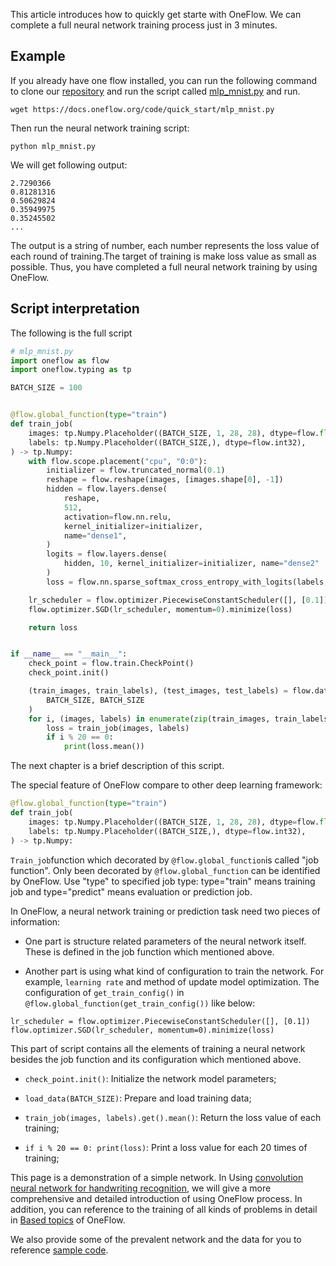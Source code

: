 This article introduces how to quickly get starte with OneFlow. We can complete a full neural network training process just in 3 minutes.

## Example
If you already have one flow installed, you can run the following command to clone our [repository](https://github.com/Oneflow-Inc/oneflow-documentation.git) and run the script called [mlp_mnist.py](https://github.com/Oneflow-Inc/oneflow-documentation/blob/master/docs/code/quick_start/mlp_mnist.py) and run.

```shell
wget https://docs.oneflow.org/code/quick_start/mlp_mnist.py 

```

Then run the neural network training script:
```shell
python mlp_mnist.py
```

We will get following output:
```
2.7290366
0.81281316
0.50629824
0.35949975
0.35245502
...
```

The output is a string of number, each number represents the loss value of each round of training.The target of training is make loss value as small as possible. Thus, you have completed a full neural network training by using OneFlow.

## Script interpretation
The following is the full script
```python
# mlp_mnist.py
import oneflow as flow
import oneflow.typing as tp

BATCH_SIZE = 100


@flow.global_function(type="train")
def train_job(
    images: tp.Numpy.Placeholder((BATCH_SIZE, 1, 28, 28), dtype=flow.float),
    labels: tp.Numpy.Placeholder((BATCH_SIZE,), dtype=flow.int32),
) -> tp.Numpy:
    with flow.scope.placement("cpu", "0:0"):
        initializer = flow.truncated_normal(0.1)
        reshape = flow.reshape(images, [images.shape[0], -1])
        hidden = flow.layers.dense(
            reshape,
            512,
            activation=flow.nn.relu,
            kernel_initializer=initializer,
            name="dense1",
        )
        logits = flow.layers.dense(
            hidden, 10, kernel_initializer=initializer, name="dense2"
        )
        loss = flow.nn.sparse_softmax_cross_entropy_with_logits(labels, logits)

    lr_scheduler = flow.optimizer.PiecewiseConstantScheduler([], [0.1])
    flow.optimizer.SGD(lr_scheduler, momentum=0).minimize(loss)

    return loss


if __name__ == "__main__":
    check_point = flow.train.CheckPoint()
    check_point.init()

    (train_images, train_labels), (test_images, test_labels) = flow.data.load_mnist(
        BATCH_SIZE, BATCH_SIZE
    )
    for i, (images, labels) in enumerate(zip(train_images, train_labels)):
        loss = train_job(images, labels)
        if i % 20 == 0:
            print(loss.mean())
```

The next chapter is a brief description of this script.

The special feature of OneFlow compare to other deep learning framework:
```python
@flow.global_function(type="train")
def train_job(
    images: tp.Numpy.Placeholder((BATCH_SIZE, 1, 28, 28), dtype=flow.float),
    labels: tp.Numpy.Placeholder((BATCH_SIZE,), dtype=flow.int32),
) -> tp.Numpy:
```
`Train_job`function which decorated by `@flow.global_function`is called "job function". Only been decorated by `@flow.global_function` can be identified by OneFlow. Use "type" to specified job type: type="train" means training job and type="predict" means evaluation or prediction job.

In OneFlow, a neural network training or prediction task need two pieces of information:

* One part is structure related parameters of the neural network itself. These is defined in the job function which mentioned above.

* Another part is using what kind of configuration to train the network. For example, `learning rate` and method of update model optimization. The configuration of `get_train_config()` in `@flow.global_function(get_train_config())` like below:

`lr_scheduler = flow.optimizer.PiecewiseConstantScheduler([], [0.1])`
  `flow.optimizer.SGD(lr_scheduler, momentum=0).minimize(loss)`

This part of script contains all the elements of training a neural network besides the job function and its configuration which mentioned above.

- `check_point.init()`: Initialize the network model parameters;

- `load_data(BATCH_SIZE)`: Prepare and load training data;

- `train_job(images, labels).get().mean()`: Return the loss value of each training;

- `if i % 20 == 0: print(loss)`: Print a loss value for each 20 times of training;




This page is a demonstration of a simple network. In Using [convolution neural network for handwriting recognition](lenet_mnist.md), we will give a more comprehensive and detailed introduction of using OneFlow process. In addition, you can reference to the training of all kinds of problems in detail in [Based topics](../basics_topics/data_input.md) of OneFlow.


We also provide some of the prevalent network and the data for you to reference [sample code](https://github.com/Oneflow-Inc/OneFlow-Benchmark).




